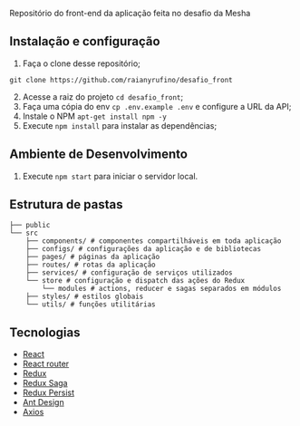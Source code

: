 Repositório do front-end da aplicação feita no desafio da Mesha

## Instalação e configuração

1. Faça o clone desse repositório;
```
git clone https://github.com/raianyrufino/desafio_front
```
2. Acesse a raiz do projeto `cd desafio_front`;
3. Faça uma cópia do env `cp .env.example .env` e configure a URL da API;
4. Instale o NPM `apt-get install npm -y`
5. Execute `npm install` para instalar as dependências;

## Ambiente de Desenvolvimento
1. Execute `npm start` para iniciar o servidor local.

## Estrutura de pastas
```
├── public
└── src
    ├── components/ # componentes compartilháveis em toda aplicação
    ├── configs/ # configurações da aplicação e de bibliotecas
    ├── pages/ # páginas da aplicação
    ├── routes/ # rotas da aplicação
    ├── services/ # configuração de serviços utilizados
    └── store # configuração e dispatch das ações do Redux
	    └── modules # actions, reducer e sagas separados em módulos
    ├── styles/ # estilos globais
    └── utils/ # funções utilitárias
```

## Tecnologias

- [React](https://reactjs.org/)
- [React router](https://reacttraining.com/react-router/)
- [Redux](https://redux.js.org/introduction/getting-started)
- [Redux Saga](https://redux-saga.js.org/)
- [Redux Persist](https://github.com/rt2zz/redux-persist#quickstart)
- [Ant Design](https://ant.design/)
- [Axios](https://github.com/axios/axios)